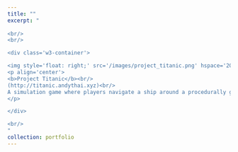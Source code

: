 ```yaml
---
title: ""
excerpt: "  
  
<br/>
<br/>

<div class='w3-container'>

<img style='float: right;' src='/images/project_titanic.png' hspace='20'>
<p align='center'>
<b>Project Titanic</b><br/>
(http://titanic.andythai.xyz)<br/>
A simulation game where players navigate a ship around a procedurally generated naval terrain. Features a rendering engine programmed from scratch with bounding boxes, collision detection, procedural terrain, particle effects, and simple animation.
</p>

</div>

<br/>
"
collection: portfolio
---
```

